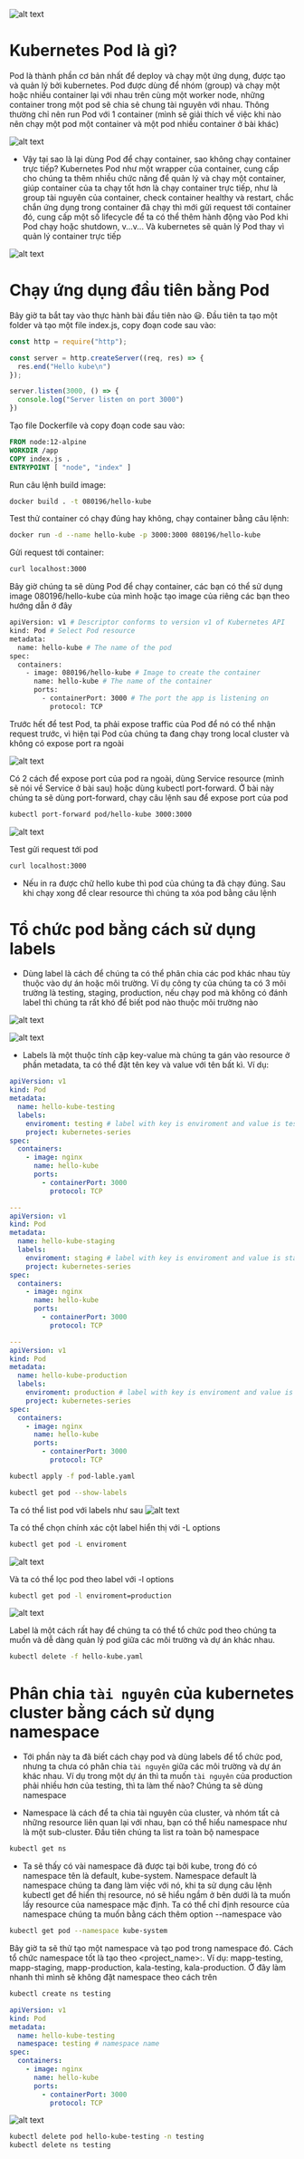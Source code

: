 ![alt text](image-10.png)


# Kubernetes Pod là gì?
Pod là thành phần cơ bản nhất để deploy và chạy một ứng dụng, được tạo và quản lý bởi kubernetes. Pod được dùng để nhóm (group) và chạy một hoặc nhiều container lại với nhau trên cùng một worker node, những container trong một pod sẽ chia sẻ chung tài nguyên với nhau. Thông thường chỉ nên run Pod với 1 container (mình sẽ giải thích về việc khi nào nên chạy một pod một container và một pod nhiều container ở bài khác)

![alt text](image.png)

- Vậy tại sao là lại dùng Pod để chạy container, sao không chạy container trực tiếp? Kubernetes Pod như một wrapper của container, cung cấp cho chúng ta thêm nhiều chức năng để quản lý và chạy một container, giúp container của ta chạy tốt hơn là chạy container trực tiếp, như là group tài nguyên của container, check container healthy và restart, chắc chắn ứng dụng trong container đã chạy thì mới gửi request tới container đó, cung cấp một số lifecycle để ta có thể thêm hành động vào Pod khi Pod chạy hoặc shutdown, v...v... Và kubernetes sẽ quản lý Pod thay vì quản lý container trực tiếp

![alt text](image-1.png)

# Chạy ứng dụng đầu tiên bằng Pod
Bây giờ ta bắt tay vào thực hành bài đầu tiên nào 😃. Đầu tiên ta tạo một folder và tạo một file index.js, copy đoạn code sau vào:

```js
const http = require("http");

const server = http.createServer((req, res) => {
  res.end("Hello kube\n")
});

server.listen(3000, () => {
  console.log("Server listen on port 3000")
})

```

Tạo file Dockerfile và copy đoạn code sau vào:

```Dockerfile
FROM node:12-alpine
WORKDIR /app
COPY index.js .
ENTRYPOINT [ "node", "index" ]
```

Run câu lệnh build image:

```bash
docker build . -t 080196/hello-kube
```

Test thử container có chạy đúng hay không, chạy container bằng câu lệnh:    

```bash
docker run -d --name hello-kube -p 3000:3000 080196/hello-kube
```

Gửi request tới container:

```bash
curl localhost:3000
```

Bây giờ chúng ta sẽ dùng Pod để chạy container, các bạn có thể sử dụng image 080196/hello-kube của mình hoặc tạo image của riêng các bạn theo hướng dẫn ở đây

```bash
apiVersion: v1 # Descriptor conforms to version v1 of Kubernetes API
kind: Pod # Select Pod resource
metadata:
  name: hello-kube # The name of the pod
spec:
  containers:
    - image: 080196/hello-kube # Image to create the container
      name: hello-kube # The name of the container
      ports:
        - containerPort: 3000 # The port the app is listening on 
          protocol: TCP

```

Trước hết để test Pod, ta phải expose traffic của Pod để nó có thể nhận request trước, vì hiện tại Pod của chúng ta đang chạy trong local cluster và không có expose port ra ngoài

![alt text](image-2.png)

Có 2 cách để expose port của pod ra ngoài, dùng Service resource (mình sẽ nói về Service ở bài sau) hoặc dùng kubectl port-forward. Ở bài này chúng ta sẽ dùng port-forward, chạy câu lệnh sau để expose port của pod

```bash
kubectl port-forward pod/hello-kube 3000:3000
```
![alt text](image-3.png)


Test gửi request tới pod

```bash
curl localhost:3000
```
- Nếu in ra được chữ hello kube thì pod của chúng ta đã chạy đúng. Sau khi chạy xong để clear resource thì chúng ta xóa pod bằng câu lệnh

# Tổ chức pod bằng cách sử dụng labels
- Dùng label là cách để chúng ta có thể phân chia các pod khác nhau tùy thuộc vào dự án hoặc môi trường. Ví dụ công ty của chúng ta có 3 môi trường là testing, staging, production, nếu chạy pod mà không có đánh label thì chúng ta rất khó để biết pod nào thuộc môi trường nào

![alt text](image-4.png)

![alt text](image-5.png)

- Labels là một thuộc tính cặp key-value mà chúng ta gán vào resource ở phần metadata, ta có thể đặt tên key và value với tên bất kì. Ví dụ:

```yaml
apiVersion: v1
kind: Pod
metadata:
  name: hello-kube-testing
  labels:
    enviroment: testing # label with key is enviroment and value is testing
    project: kubernetes-series
spec:
  containers:
    - image: nginx
      name: hello-kube
      ports:
        - containerPort: 3000
          protocol: TCP

---
apiVersion: v1
kind: Pod
metadata:
  name: hello-kube-staging
  labels:
    enviroment: staging # label with key is enviroment and value is staging
    project: kubernetes-series
spec:
  containers:
    - image: nginx
      name: hello-kube
      ports:
        - containerPort: 3000
          protocol: TCP

---
apiVersion: v1
kind: Pod
metadata:
  name: hello-kube-production
  labels:
    enviroment: production # label with key is enviroment and value is production
    project: kubernetes-series
spec:
  containers:
    - image: nginx
      name: hello-kube
      ports:
        - containerPort: 3000
          protocol: TCP

```

```bash
kubectl apply -f pod-lable.yaml
```

```bash
kubectl get pod --show-labels
```

Ta có thể list pod với labels như sau
![alt text](image-6.png)

Ta có thể chọn chính xác cột label hiển thị với -L options

```bash
kubectl get pod -L enviroment
```

![alt text](image-7.png)

Và ta có thể lọc pod theo label với -l options

```bash
kubectl get pod -l enviroment=production
```

![alt text](image-8.png)


Label là một cách rất hay để chúng ta có thể tổ chức pod theo chúng ta muốn và dễ dàng quản lý pod giữa các môi trường và dự án khác nhau. 

```bash
kubectl delete -f hello-kube.yaml
```

# Phân chia `tài nguyên` của kubernetes cluster bằng cách sử dụng namespace

- Tới phần này ta đã biết cách chạy pod và dùng labels để tổ chức pod, nhưng ta chưa có phân chia `tài nguyên` giữa các môi trường và dự án khác nhau. Ví dụ trong một dự án thì ta muốn `tài nguyên` của production phải nhiều hơn của testing, thì ta làm thế nào? Chúng ta sẽ dùng namespace

- Namespace là cách để ta chia tài nguyên của cluster, và nhóm tất cả những resource liên quan lại với nhau, bạn có thể hiểu namespace như là một sub-cluster. Đầu tiên chúng ta list ra toàn bộ namespace

```bash
kubectl get ns
```

- Ta sẽ thấy có vài namespace đã được tại bởi kube, trong đó có namespace tên là default, kube-system. Namespace default là namespace chúng ta đang làm việc với nó, khi ta sử dụng câu lệnh kubectl get để hiển thị resource, nó sẽ hiểu ngầm ở bên dưới là ta muốn lấy resource của namespace mặc định. Ta có thể chỉ định resource của namespace chúng ta muốn bằng cách thêm option --namespace vào

```bash
kubectl get pod --namespace kube-system
```

Bây giờ ta sẽ thử tạo một namespace và tạo pod trong namespace đó. Cách tổ chức namespace tốt là tạo theo <project_name>:<enviroment>. Ví dụ: mapp-testing, mapp-staging, mapp-production, kala-testing, kala-production. Ở đây làm nhanh thì mình sẽ không đặt namespace theo cách trên

```bash
kubectl create ns testing
```

```yaml
apiVersion: v1
kind: Pod
metadata:
  name: hello-kube-testing
  namespace: testing # namespace name
spec:
  containers:
    - image: nginx
      name: hello-kube
      ports:
        - containerPort: 3000
          protocol: TCP

```

![alt text](image-9.png)

```bash
kubectl delete pod hello-kube-testing -n testing
kubectl delete ns testing
```